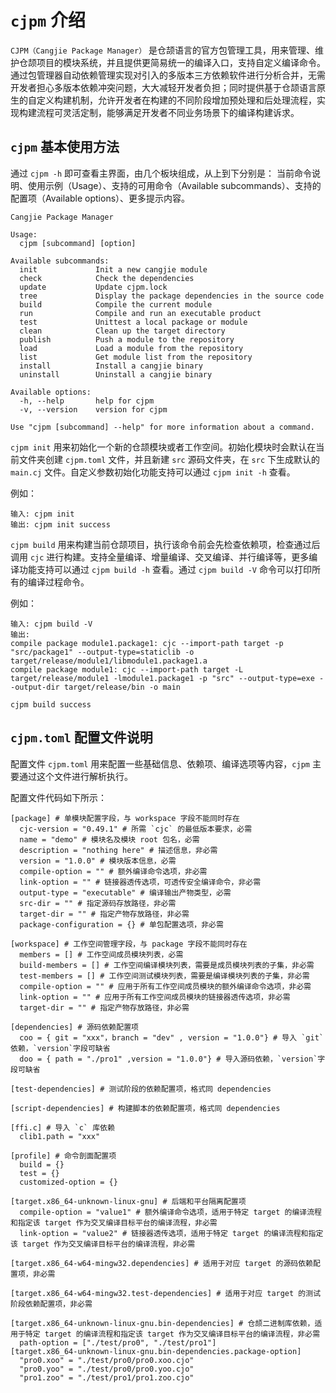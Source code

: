 # `cjpm` 介绍

`CJPM（Cangjie Package Manager）` 是仓颉语言的官方包管理工具，用来管理、维护仓颉项目的模块系统，并且提供更简易统一的编译入口，支持自定义编译命令。通过包管理器自动依赖管理实现对引入的多版本三方依赖软件进行分析合并，无需开发者担心多版本依赖冲突问题，大大减轻开发者负担；同时提供基于仓颉语言原生的自定义构建机制，允许开发者在构建的不同阶段增加预处理和后处理流程，实现构建流程可灵活定制，能够满足开发者不同业务场景下的编译构建诉求。

## `cjpm` 基本使用方法

通过 `cjpm -h` 即可查看主界面，由几个板块组成，从上到下分别是： 当前命令说明、使用示例（Usage）、支持的可用命令（Available subcommands）、支持的配置项（Available options）、更多提示内容。

```text
Cangjie Package Manager

Usage:
  cjpm [subcommand] [option]

Available subcommands:
  init             Init a new cangjie module
  check            Check the dependencies
  update           Update cjpm.lock
  tree             Display the package dependencies in the source code
  build            Compile the current module
  run              Compile and run an executable product
  test             Unittest a local package or module
  clean            Clean up the target directory
  publish          Push a module to the repository
  load             Load a module from the repository
  list             Get module list from the repository
  install          Install a cangjie binary
  uninstall        Uninstall a cangjie binary

Available options:
  -h, --help       help for cjpm
  -v, --version    version for cjpm

Use "cjpm [subcommand] --help" for more information about a command.
```

`cjpm init` 用来初始化一个新的仓颉模块或者工作空间。初始化模块时会默认在当前文件夹创建 `cjpm.toml` 文件，并且新建 `src` 源码文件夹，在 `src` 下生成默认的 `main.cj` 文件。自定义参数初始化功能支持可以通过 `cjpm init -h` 查看。

例如：

```text
输入: cjpm init
输出: cjpm init success
```

`cjpm build` 用来构建当前仓颉项目，执行该命令前会先检查依赖项，检查通过后调用 `cjc` 进行构建。支持全量编译、增量编译、交叉编译、并行编译等，更多编译功能支持可以通过 `cjpm build -h` 查看。通过 `cjpm build -V` 命令可以打印所有的编译过程命令。

例如：

```text
输入: cjpm build -V
输出:
compile package module1.package1: cjc --import-path target -p "src/package1" --output-type=staticlib -o target/release/module1/libmodule1.package1.a
compile package module1: cjc --import-path target -L target/release/module1 -lmodule1.package1 -p "src" --output-type=exe --output-dir target/release/bin -o main

cjpm build success
```

## `cjpm.toml` 配置文件说明

配置文件 `cjpm.toml` 用来配置一些基础信息、依赖项、编译选项等内容，`cjpm` 主要通过这个文件进行解析执行。

配置文件代码如下所示：

```text
[package] # 单模块配置字段，与 workspace 字段不能同时存在
  cjc-version = "0.49.1" # 所需 `cjc` 的最低版本要求，必需
  name = "demo" # 模块名及模块 root 包名，必需
  description = "nothing here" # 描述信息，非必需
  version = "1.0.0" # 模块版本信息，必需
  compile-option = "" # 额外编译命令选项，非必需
  link-option = "" # 链接器透传选项，可透传安全编译命令，非必需
  output-type = "executable" # 编译输出产物类型，必需
  src-dir = "" # 指定源码存放路径，非必需
  target-dir = "" # 指定产物存放路径，非必需
  package-configuration = {} # 单包配置选项，非必需

[workspace] # 工作空间管理字段，与 package 字段不能同时存在
  members = [] # 工作空间成员模块列表，必需
  build-members = [] # 工作空间编译模块列表，需要是成员模块列表的子集，非必需
  test-members = [] # 工作空间测试模块列表，需要是编译模块列表的子集，非必需
  compile-option = "" # 应用于所有工作空间成员模块的额外编译命令选项，非必需
  link-option = "" # 应用于所有工作空间成员模块的链接器透传选项，非必需
  target-dir = "" # 指定产物存放路径，非必需

[dependencies] # 源码依赖配置项
  coo = { git = "xxx"，branch = "dev" , version = "1.0.0"} # 导入 `git` 依赖，`version`字段可缺省
  doo = { path = "./pro1" ,version = "1.0.0"} # 导入源码依赖，`version`字段可缺省

[test-dependencies] # 测试阶段的依赖配置项，格式同 dependencies

[script-dependencies] # 构建脚本的依赖配置项，格式同 dependencies

[ffi.c] # 导入 `c` 库依赖
  clib1.path = "xxx"

[profile] # 命令剖面配置项
  build = {}
  test = {}
  customized-option = {}

[target.x86_64-unknown-linux-gnu] # 后端和平台隔离配置项
  compile-option = "value1" # 额外编译命令选项，适用于特定 target 的编译流程和指定该 target 作为交叉编译目标平台的编译流程，非必需
  link-option = "value2" # 链接器透传选项，适用于特定 target 的编译流程和指定该 target 作为交叉编译目标平台的编译流程，非必需

[target.x86_64-w64-mingw32.dependencies] # 适用于对应 target 的源码依赖配置项，非必需

[target.x86_64-w64-mingw32.test-dependencies] # 适用于对应 target 的测试阶段依赖配置项，非必需

[target.x86_64-unknown-linux-gnu.bin-dependencies] # 仓颉二进制库依赖，适用于特定 target 的编译流程和指定该 target 作为交叉编译目标平台的编译流程，非必需
  path-option = ["./test/pro0", "./test/pro1"]
[target.x86_64-unknown-linux-gnu.bin-dependencies.package-option]
  "pro0.xoo" = "./test/pro0/pro0.xoo.cjo"
  "pro0.yoo" = "./test/pro0/pro0.yoo.cjo"
  "pro1.zoo" = "./test/pro1/pro1.zoo.cjo"
```
